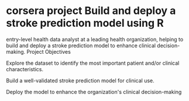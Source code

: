 # corsera project Build and deploy a stroke prediction model using R
entry-level health data analyst at a leading health organization, helping to build and deploy a stroke prediction model to enhance clinical decision-making. 
Project Objectives

Explore the dataset to identify the most important patient and/or clinical characteristics.

Build a well-validated stroke prediction model for clinical use.

Deploy the model to enhance the organization's clinical decision-making
